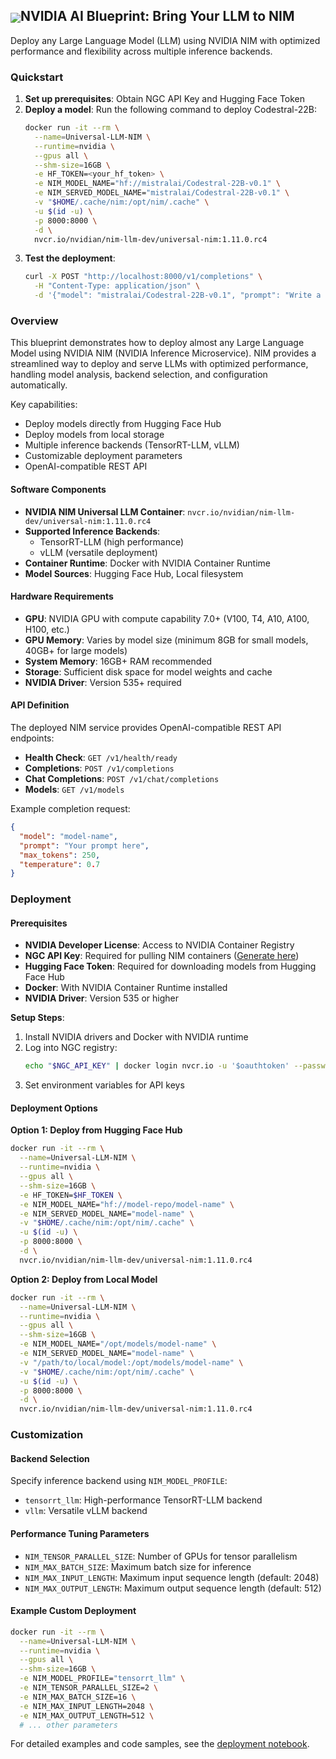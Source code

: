 <h2><img align="center" src="https://github.com/user-attachments/assets/cbe0d62f-c856-4e0b-b3ee-6184b7c4d96f">NVIDIA AI Blueprint: Bring Your LLM to NIM</h2>

Deploy any Large Language Model (LLM) using NVIDIA NIM with optimized performance and flexibility across multiple inference backends.

### Quickstart
1. **Set up prerequisites**: Obtain NGC API Key and Hugging Face Token
2. **Deploy a model**: Run the following command to deploy Codestral-22B:
   ```bash
   docker run -it --rm \
     --name=Universal-LLM-NIM \
     --runtime=nvidia \
     --gpus all \
     --shm-size=16GB \
     -e HF_TOKEN=<your_hf_token> \
     -e NIM_MODEL_NAME="hf://mistralai/Codestral-22B-v0.1" \
     -e NIM_SERVED_MODEL_NAME="mistralai/Codestral-22B-v0.1" \
     -v "$HOME/.cache/nim:/opt/nim/.cache" \
     -u $(id -u) \
     -p 8000:8000 \
     -d \
     nvcr.io/nvidian/nim-llm-dev/universal-nim:1.11.0.rc4
   ```
3. **Test the deployment**:
   ```bash
   curl -X POST "http://localhost:8000/v1/completions" \
     -H "Content-Type: application/json" \
     -d '{"model": "mistralai/Codestral-22B-v0.1", "prompt": "Write a Python function to compute fibonacci", "max_tokens": 250}'
   ```

### Overview
This blueprint demonstrates how to deploy almost any Large Language Model using NVIDIA NIM (NVIDIA Inference Microservice). NIM provides a streamlined way to deploy and serve LLMs with optimized performance, handling model analysis, backend selection, and configuration automatically.

Key capabilities:
- Deploy models directly from Hugging Face Hub
- Deploy models from local storage
- Multiple inference backends (TensorRT-LLM, vLLM)
- Customizable deployment parameters
- OpenAI-compatible REST API

#### Software Components
- **NVIDIA NIM Universal LLM Container**: `nvcr.io/nvidian/nim-llm-dev/universal-nim:1.11.0.rc4`
- **Supported Inference Backends**:
  - TensorRT-LLM (high performance)
  - vLLM (versatile deployment)
- **Container Runtime**: Docker with NVIDIA Container Runtime
- **Model Sources**: Hugging Face Hub, Local filesystem

#### Hardware Requirements
- **GPU**: NVIDIA GPU with compute capability 7.0+ (V100, T4, A10, A100, H100, etc.)
- **GPU Memory**: Varies by model size (minimum 8GB for small models, 40GB+ for large models)
- **System Memory**: 16GB+ RAM recommended
- **Storage**: Sufficient disk space for model weights and cache
- **NVIDIA Driver**: Version 535+ required

#### API Definition
The deployed NIM service provides OpenAI-compatible REST API endpoints:

- **Health Check**: `GET /v1/health/ready`
- **Completions**: `POST /v1/completions`
- **Chat Completions**: `POST /v1/chat/completions`
- **Models**: `GET /v1/models`

Example completion request:
```json
{
  "model": "model-name",
  "prompt": "Your prompt here",
  "max_tokens": 250,
  "temperature": 0.7
}
```

### Deployment

#### Prerequisites
- **NVIDIA Developer License**: Access to NVIDIA Container Registry
- **NGC API Key**: Required for pulling NIM containers ([Generate here](https://docs.nvidia.com/ngc/gpu-cloud/ngc-user-guide/index.html#generating-api-key))
- **Hugging Face Token**: Required for downloading models from Hugging Face Hub
- **Docker**: With NVIDIA Container Runtime installed
- **NVIDIA Driver**: Version 535 or higher

**Setup Steps**:
1. Install NVIDIA drivers and Docker with NVIDIA runtime
2. Log into NGC registry:
   ```bash
   echo "$NGC_API_KEY" | docker login nvcr.io -u '$oauthtoken' --password-stdin
   ```
3. Set environment variables for API keys

#### Deployment Options

**Option 1: Deploy from Hugging Face Hub**
```bash
docker run -it --rm \
  --name=Universal-LLM-NIM \
  --runtime=nvidia \
  --gpus all \
  --shm-size=16GB \
  -e HF_TOKEN=$HF_TOKEN \
  -e NIM_MODEL_NAME="hf://model-repo/model-name" \
  -e NIM_SERVED_MODEL_NAME="model-name" \
  -v "$HOME/.cache/nim:/opt/nim/.cache" \
  -u $(id -u) \
  -p 8000:8000 \
  -d \
  nvcr.io/nvidian/nim-llm-dev/universal-nim:1.11.0.rc4
```

**Option 2: Deploy from Local Model**
```bash
docker run -it --rm \
  --name=Universal-LLM-NIM \
  --runtime=nvidia \
  --gpus all \
  --shm-size=16GB \
  -e NIM_MODEL_NAME="/opt/models/model-name" \
  -e NIM_SERVED_MODEL_NAME="model-name" \
  -v "/path/to/local/model:/opt/models/model-name" \
  -v "$HOME/.cache/nim:/opt/nim/.cache" \
  -u $(id -u) \
  -p 8000:8000 \
  -d \
  nvcr.io/nvidian/nim-llm-dev/universal-nim:1.11.0.rc4
```

### Customization

#### Backend Selection
Specify inference backend using `NIM_MODEL_PROFILE`:
- `tensorrt_llm`: High-performance TensorRT-LLM backend
- `vllm`: Versatile vLLM backend

#### Performance Tuning Parameters
- `NIM_TENSOR_PARALLEL_SIZE`: Number of GPUs for tensor parallelism
- `NIM_MAX_BATCH_SIZE`: Maximum batch size for inference
- `NIM_MAX_INPUT_LENGTH`: Maximum input sequence length (default: 2048)
- `NIM_MAX_OUTPUT_LENGTH`: Maximum output sequence length (default: 512)

#### Example Custom Deployment
```bash
docker run -it --rm \
  --name=Universal-LLM-NIM \
  --runtime=nvidia \
  --gpus all \
  --shm-size=16GB \
  -e NIM_MODEL_PROFILE="tensorrt_llm" \
  -e NIM_TENSOR_PARALLEL_SIZE=2 \
  -e NIM_MAX_BATCH_SIZE=16 \
  -e NIM_MAX_INPUT_LENGTH=2048 \
  -e NIM_MAX_OUTPUT_LENGTH=512 \
  # ... other parameters
```

For detailed examples and code samples, see the [deployment notebook](deploy/1_Deploy_NIM.ipynb).



